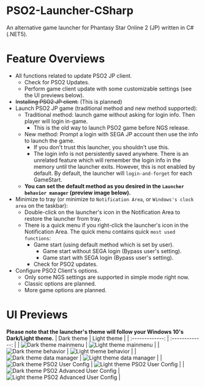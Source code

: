 # PSO2-Launcher-CSharp
 An alternative game launcher for Phantasy Star Online 2 (JP) written in C# (.NET5).

# Feature Overviews
- All functions related to update PSO2 JP client.
  - Check for PSO2 Updates.
  - Perform game client update with some customizable settings (see the UI previews below).
- ~~Installing PSO2 JP client.~~ (This is planned)
- Launch PSO2 JP game (traditional method and new method supported):
  - Traditional method: launch game without asking for login info. Then player will login in-game.
    - This is the old way to launch PSO2 game before NGS release.
  - New method: Prompt a login with SEGA JP account then use the info to launch the game.
    - If you don't trust this launcher, you shouldn't use this.
    - The login info is not persistently saved anywhere. There is an unrelated feature which will remember the login info in the memory until the launcher exits. However, this is not enabled by default. By default, the launcher will `login-and-forget` for each GameStart.
  - **You can set the default method as you desired in the `Launcher behavior manager` (preview image below).**
- Minimize to tray (or minimize to `Notification Area`, or `Windows's clock area` on the taskbar):
  - Double-click on the launcher's icon in the Notification Area to restore the launcher from tray.
  - There is a quick menu if you right-click the launcher's icon in the Notification Area. The quick menu contains quick `most used functions`:
    - Game start (using default method which is set by user).
      - Game start without SEGA login (Bypass user's setting).
      - Game start with SEGA login (Bypass user's setting).
    - Check for PSO2 updates.
- Configure PSO2 Client's options.
  - Only some NGS settings are supported in simple mode right now.
  - Classic options are planned.
  - More game options are planned.

# UI Previews
**Please note that the launcher's theme will follow your Windows 10's Dark/Light theme.**
| Dark theme      | Light theme     |
| :-------------: | :-------------: |
| ![Dark theme mainmenu](docs/imgs/preview/main-dark.png) | ![Light theme mainmenu](docs/imgs/preview/main-light.png) |
| ![Dark theme behavior](docs/imgs/preview/behavior-dark.png) | ![Light theme behavior](docs/imgs/preview/behavior-light.png) |
| ![Dark theme data manager](docs/imgs/preview/data-mgr-dark.png) | ![Light theme data manager](docs/imgs/preview/data-mgr-light.png) |
| ![Dark theme PSO2 User Config](docs/imgs/preview/pso2options-dark.png) | ![Light theme PSO2 User Config](docs/imgs/preview/pso2options--light.png) |
| ![Dark theme PSO2 Advanced User Config](docs/imgs/preview/pso2options-adv-dark.png) | ![Light theme PSO2 Advanced User Config](docs/imgs/preview/pso2options-adv--light.png) |